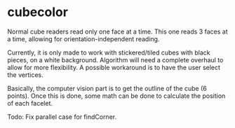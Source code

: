 # cubecolor

Normal cube readers read only one face at a time. This one reads 3 faces at a time, 
allowing for orientation-independent reading.

Currently, it is only made to work with stickered/tiled cubes with black pieces, on 
a white background. Algorithm will need a complete overhaul to allow for more 
flexibility. A possible workaround is to have the user select the vertices.

Basically, the computer vision part is to get the outline of the cube (6 points). 
Once this is done, some math can be done to calculate the position of each facelet.

Todo: Fix parallel case for findCorner.
